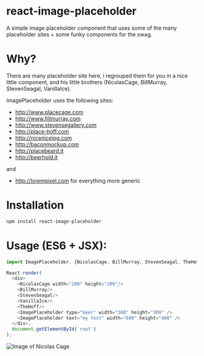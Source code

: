 # react-image-placeholder
A simple image placeholder component that uses some of the many placeholder sites + some funky components for the swag.

Why?
==============
There are many placeholder site here, i regrouped them for you in a nice little component, and his little brothers (NicolasCage, BillMurray, StevenSeagal, VanillaIce).

ImagePlaceholder uses the following sites:

- http://www.placecage.com
- http://www.fillmurray.com
- http://www.stevensegallery.com
- http://place-hoff.com
- http://nicenicejpg.com
- http://baconmockup.com
- http://placebeard.it
- http://beerhold.it

and 

- http://lorempixel.com for everything more generic

Installation
==============
```bash
npm install react-image-placeholder
```

Usage (ES6 + JSX):
==============

```javascript
import ImagePlaceholder, {NicolasCage, BillMurray, StevenSeagal, TheHoff, VanillaIce} from './image-placeholder/image-placeholder';

React.render(
  <div>
    <NicolasCage width="200" height="200"/>
    <BillMurray/>
    <StevenSeagal/>
    <VanillaIce/>
    <TheHoff/>
    <ImagePlaceholder type="beer" width="300" height="300" />
    <ImagePlaceholder text="my text" width="600" height="400" />
  </div>, 
  document.getElementById('root')
);
```

![Image of Nicolas Cage](http://www.placecage.com/300/300)
